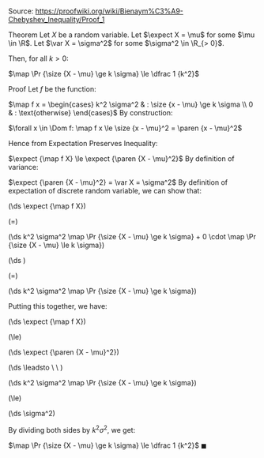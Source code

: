 # 

Source: https://proofwiki.org/wiki/Bienaym%C3%A9-Chebyshev_Inequality/Proof_1

Theorem
Let $X$ be a random variable. 
Let $\expect X = \mu$ for some $\mu \in \R$. 
Let $\var X = \sigma^2$ for some $\sigma^2 \in \R_{> 0}$.

Then, for all $k > 0$: 

$\map \Pr {\size {X - \mu} \ge k \sigma} \le \dfrac 1 {k^2}$


Proof
Let $f$ be the function:

$\map f x = \begin{cases} k^2 \sigma^2 & : \size {x - \mu} \ge k \sigma \\
0 & : \text{otherwise} \end{cases}$
By construction:

$\forall x \in \Dom f: \map f x \le \size {x - \mu}^2 = \paren {x - \mu}^2$

Hence from Expectation Preserves Inequality:

$\expect {\map f X} \le \expect {\paren {X - \mu}^2}$
By definition of variance:

$\expect {\paren {X - \mu}^2} = \var X = \sigma^2$
By definition of expectation of discrete random variable, we can show that:














\(\ds \expect {\map f X}\)

\(=\)







\(\ds k^2 \sigma^2 \map \Pr {\size {X - \mu} \ge k \sigma} + 0 \cdot \map \Pr {\size {X - \mu} \le k \sigma}\)




















\(\ds \)

\(=\)







\(\ds k^2 \sigma^2 \map \Pr {\size {X - \mu} \ge k \sigma}\)









Putting this together, we have:














\(\ds \expect {\map f X}\)

\(\le\)







\(\ds \expect {\paren {X - \mu}^2}\)














\(\ds \leadsto \ \ \)





\(\ds k^2 \sigma^2 \map \Pr {\size {X - \mu} \ge k \sigma}\)

\(\le\)







\(\ds \sigma^2\)









By dividing both sides by $k^2 \sigma^2$, we get: 

$\map \Pr {\size {X - \mu} \ge k \sigma} \le \dfrac 1 {k^2}$
$\blacksquare$





